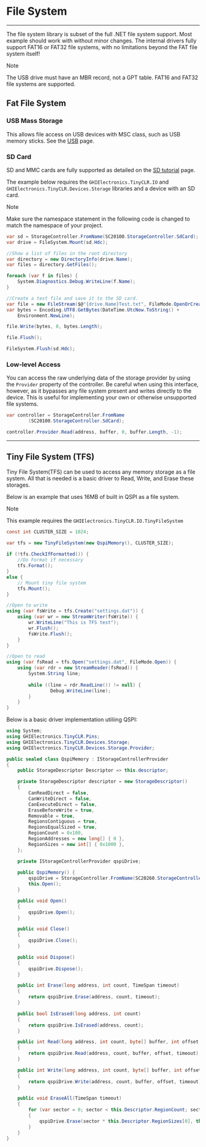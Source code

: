 # File System
---
The file system library is subset of the full .NET file system support. Most example should work with without minor changes. The internal drivers fully support FAT16 or FAT32 file systems, with no limitations beyond the FAT file system itself!

> [!Note]
> The USB drive must have an MBR record, not a GPT table.
> FAT16 and FAT32 file systems are supported.

## Fat File System

### USB Mass Storage
This allows file access on USB devices with MSC class, such as USB memory sticks. See the [USB](usb.md) page.

### SD Card
SD and MMC cards are fully supported as detailed on the [SD tutorial](sd-cards.md) page.

The example below requires the `GHIElectronics.TinyCLR.IO` and `GHIElectronics.TinyCLR.Devices.Storage` libraries and a device with an SD card.

> [!Note]
> Make sure the namespace statement in the following code is changed to match the namespace of your project.

```cs
var sd = StorageController.FromName(SC20100.StorageController.SdCard);
var drive = FileSystem.Mount(sd.Hdc);

//Show a list of files in the root directory
var directory = new DirectoryInfo(drive.Name);
var files = directory.GetFiles();

foreach (var f in files) {
    System.Diagnostics.Debug.WriteLine(f.Name);
}

//Create a text file and save it to the SD card.
var file = new FileStream($@"{drive.Name}Test.txt", FileMode.OpenOrCreate);
var bytes = Encoding.UTF8.GetBytes(DateTime.UtcNow.ToString() +
    Environment.NewLine);

file.Write(bytes, 0, bytes.Length);

file.Flush();

FileSystem.Flush(sd.Hdc);

```

### Low-level Access
You can access the raw underlying data of the storage provider by using the `Provider` property of the controller. Be careful when using this interface, however, as it bypasses any file system present and writes directly to the device. This is useful for implementing your own or otherwise unsupported file systems.

```cs
var controller = StorageController.FromName
        (SC20100.StorageController.SdCard);

controller.Provider.Read(address, buffer, 0, buffer.Length, -1);
```

---

## Tiny File System (TFS)

Tiny File System(TFS) can be used to access any memory storage as a file system. All that is needed is a basic driver to Read, Write, and Erase these storages. 

Below is an example that uses 16MB of built in QSPI as a file system.

> [!Note]
> This example requires the `GHIElectronics.TinyCLR.IO.TinyFileSystem`

```cs
const int CLUSTER_SIZE = 1024;

var tfs = new TinyFileSystem(new QspiMemory(), CLUSTER_SIZE);
            
if (!tfs.CheckIfFormatted()) {
    //Do Format if necessary 
    tfs.Format();
}
else {
    // Mount tiny file system
    tfs.Mount();
}

//Open to write
using (var fsWrite = tfs.Create("settings.dat")) {
    using (var wr = new StreamWriter(fsWrite)) {
        wr.WriteLine("This is TFS test");
        wr.Flush();
        fsWrite.Flush();
    }
}

//Open to read
using (var fsRead = tfs.Open("settings.dat", FileMode.Open)) {
    using (var rdr = new StreamReader(fsRead)) {
        System.String line;
        
        while ((line = rdr.ReadLine()) != null) {
                Debug.WriteLine(line);
        }
    }
}
```
Below is a basic driver implementation utiliing QSPI:

```cs
using System;
using GHIElectronics.TinyCLR.Pins;
using GHIElectronics.TinyCLR.Devices.Storage;
using GHIElectronics.TinyCLR.Devices.Storage.Provider;

public sealed class QspiMemory : IStorageControllerProvider
{
    public StorageDescriptor Descriptor => this.descriptor;

    private StorageDescriptor descriptor = new StorageDescriptor()
    {
        CanReadDirect = false,
        CanWriteDirect = false,
        CanExecuteDirect = false,
        EraseBeforeWrite = true,
        Removable = true,
        RegionsContiguous = true,
        RegionsEqualSized = true,
        RegionCount = 0x100,
        RegionAddresses = new long[] { 0 },
        RegionSizes = new int[] { 0x1000 },
    };

    private IStorageControllerProvider qspiDrive;
    
    public QspiMemory() {
        qspiDrive = StorageController.FromName(SC20260.StorageController.QuadSpi).Provider;        
        this.Open();
    }

    public void Open()
    {
        qspiDrive.Open();
    }

    public void Close()
    {
        qspiDrive.Close();
    }

    public void Dispose()
    {
        qspiDrive.Dispose();
    }

    public int Erase(long address, int count, TimeSpan timeout)
    {
        return qspiDrive.Erase(address, count, timeout);
    }

    public bool IsErased(long address, int count)
    {
        return qspiDrive.IsErased(address, count);
    }

    public int Read(long address, int count, byte[] buffer, int offset, TimeSpan timeout)
    {
        return qspiDrive.Read(address, count, buffer, offset, timeout);
    }

    public int Write(long address, int count, byte[] buffer, int offset, TimeSpan timeout)
    {
        return qspiDrive.Write(address, count, buffer, offset, timeout);
    }

    public void EraseAll(TimeSpan timeout)
    {
        for (var sector = 0; sector < this.Descriptor.RegionCount; sector++)
        {
            qspiDrive.Erase(sector * this.Descriptor.RegionSizes[0], this.Descriptor.RegionSizes[0], timeout);
        }
    }
}
```

 

